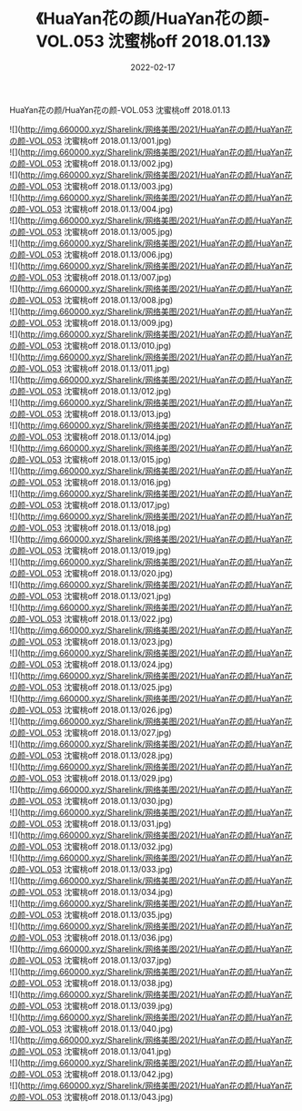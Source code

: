﻿---
layout: post
title:  《HuaYan花の颜/HuaYan花の颜-VOL.053 沈蜜桃off 2018.01.13》
date:   2022-02-17
img: http://img.660000.xyz/Sharelink/网络美图/2021/HuaYan花の颜/HuaYan花の颜-VOL.053 沈蜜桃off 2018.01.13/000.jpg
categories: [美女, 清纯, 唯美]
---

HuaYan花の颜/HuaYan花の颜-VOL.053 沈蜜桃off 2018.01.13

 ![](http://img.660000.xyz/Sharelink/网络美图/2021/HuaYan花の颜/HuaYan花の颜-VOL.053 沈蜜桃off 2018.01.13/001.jpg) <br>![](http://img.660000.xyz/Sharelink/网络美图/2021/HuaYan花の颜/HuaYan花の颜-VOL.053 沈蜜桃off 2018.01.13/002.jpg) <br>![](http://img.660000.xyz/Sharelink/网络美图/2021/HuaYan花の颜/HuaYan花の颜-VOL.053 沈蜜桃off 2018.01.13/003.jpg) <br>![](http://img.660000.xyz/Sharelink/网络美图/2021/HuaYan花の颜/HuaYan花の颜-VOL.053 沈蜜桃off 2018.01.13/004.jpg) <br>![](http://img.660000.xyz/Sharelink/网络美图/2021/HuaYan花の颜/HuaYan花の颜-VOL.053 沈蜜桃off 2018.01.13/005.jpg) <br>![](http://img.660000.xyz/Sharelink/网络美图/2021/HuaYan花の颜/HuaYan花の颜-VOL.053 沈蜜桃off 2018.01.13/006.jpg) <br>![](http://img.660000.xyz/Sharelink/网络美图/2021/HuaYan花の颜/HuaYan花の颜-VOL.053 沈蜜桃off 2018.01.13/007.jpg) <br>![](http://img.660000.xyz/Sharelink/网络美图/2021/HuaYan花の颜/HuaYan花の颜-VOL.053 沈蜜桃off 2018.01.13/008.jpg) <br>![](http://img.660000.xyz/Sharelink/网络美图/2021/HuaYan花の颜/HuaYan花の颜-VOL.053 沈蜜桃off 2018.01.13/009.jpg) <br>![](http://img.660000.xyz/Sharelink/网络美图/2021/HuaYan花の颜/HuaYan花の颜-VOL.053 沈蜜桃off 2018.01.13/010.jpg) <br>![](http://img.660000.xyz/Sharelink/网络美图/2021/HuaYan花の颜/HuaYan花の颜-VOL.053 沈蜜桃off 2018.01.13/011.jpg) <br>![](http://img.660000.xyz/Sharelink/网络美图/2021/HuaYan花の颜/HuaYan花の颜-VOL.053 沈蜜桃off 2018.01.13/012.jpg) <br>![](http://img.660000.xyz/Sharelink/网络美图/2021/HuaYan花の颜/HuaYan花の颜-VOL.053 沈蜜桃off 2018.01.13/013.jpg) <br>![](http://img.660000.xyz/Sharelink/网络美图/2021/HuaYan花の颜/HuaYan花の颜-VOL.053 沈蜜桃off 2018.01.13/014.jpg) <br>![](http://img.660000.xyz/Sharelink/网络美图/2021/HuaYan花の颜/HuaYan花の颜-VOL.053 沈蜜桃off 2018.01.13/015.jpg) <br>![](http://img.660000.xyz/Sharelink/网络美图/2021/HuaYan花の颜/HuaYan花の颜-VOL.053 沈蜜桃off 2018.01.13/016.jpg) <br>![](http://img.660000.xyz/Sharelink/网络美图/2021/HuaYan花の颜/HuaYan花の颜-VOL.053 沈蜜桃off 2018.01.13/017.jpg) <br>![](http://img.660000.xyz/Sharelink/网络美图/2021/HuaYan花の颜/HuaYan花の颜-VOL.053 沈蜜桃off 2018.01.13/018.jpg) <br>![](http://img.660000.xyz/Sharelink/网络美图/2021/HuaYan花の颜/HuaYan花の颜-VOL.053 沈蜜桃off 2018.01.13/019.jpg) <br>![](http://img.660000.xyz/Sharelink/网络美图/2021/HuaYan花の颜/HuaYan花の颜-VOL.053 沈蜜桃off 2018.01.13/020.jpg) <br>![](http://img.660000.xyz/Sharelink/网络美图/2021/HuaYan花の颜/HuaYan花の颜-VOL.053 沈蜜桃off 2018.01.13/021.jpg) <br>![](http://img.660000.xyz/Sharelink/网络美图/2021/HuaYan花の颜/HuaYan花の颜-VOL.053 沈蜜桃off 2018.01.13/022.jpg) <br>![](http://img.660000.xyz/Sharelink/网络美图/2021/HuaYan花の颜/HuaYan花の颜-VOL.053 沈蜜桃off 2018.01.13/023.jpg) <br>![](http://img.660000.xyz/Sharelink/网络美图/2021/HuaYan花の颜/HuaYan花の颜-VOL.053 沈蜜桃off 2018.01.13/024.jpg) <br>![](http://img.660000.xyz/Sharelink/网络美图/2021/HuaYan花の颜/HuaYan花の颜-VOL.053 沈蜜桃off 2018.01.13/025.jpg) <br>![](http://img.660000.xyz/Sharelink/网络美图/2021/HuaYan花の颜/HuaYan花の颜-VOL.053 沈蜜桃off 2018.01.13/026.jpg) <br>![](http://img.660000.xyz/Sharelink/网络美图/2021/HuaYan花の颜/HuaYan花の颜-VOL.053 沈蜜桃off 2018.01.13/027.jpg) <br>![](http://img.660000.xyz/Sharelink/网络美图/2021/HuaYan花の颜/HuaYan花の颜-VOL.053 沈蜜桃off 2018.01.13/028.jpg) <br>![](http://img.660000.xyz/Sharelink/网络美图/2021/HuaYan花の颜/HuaYan花の颜-VOL.053 沈蜜桃off 2018.01.13/029.jpg) <br>![](http://img.660000.xyz/Sharelink/网络美图/2021/HuaYan花の颜/HuaYan花の颜-VOL.053 沈蜜桃off 2018.01.13/030.jpg) <br>![](http://img.660000.xyz/Sharelink/网络美图/2021/HuaYan花の颜/HuaYan花の颜-VOL.053 沈蜜桃off 2018.01.13/031.jpg) <br>![](http://img.660000.xyz/Sharelink/网络美图/2021/HuaYan花の颜/HuaYan花の颜-VOL.053 沈蜜桃off 2018.01.13/032.jpg) <br>![](http://img.660000.xyz/Sharelink/网络美图/2021/HuaYan花の颜/HuaYan花の颜-VOL.053 沈蜜桃off 2018.01.13/033.jpg) <br>![](http://img.660000.xyz/Sharelink/网络美图/2021/HuaYan花の颜/HuaYan花の颜-VOL.053 沈蜜桃off 2018.01.13/034.jpg) <br>![](http://img.660000.xyz/Sharelink/网络美图/2021/HuaYan花の颜/HuaYan花の颜-VOL.053 沈蜜桃off 2018.01.13/035.jpg) <br>![](http://img.660000.xyz/Sharelink/网络美图/2021/HuaYan花の颜/HuaYan花の颜-VOL.053 沈蜜桃off 2018.01.13/036.jpg) <br>![](http://img.660000.xyz/Sharelink/网络美图/2021/HuaYan花の颜/HuaYan花の颜-VOL.053 沈蜜桃off 2018.01.13/037.jpg) <br>![](http://img.660000.xyz/Sharelink/网络美图/2021/HuaYan花の颜/HuaYan花の颜-VOL.053 沈蜜桃off 2018.01.13/038.jpg) <br>![](http://img.660000.xyz/Sharelink/网络美图/2021/HuaYan花の颜/HuaYan花の颜-VOL.053 沈蜜桃off 2018.01.13/039.jpg) <br>![](http://img.660000.xyz/Sharelink/网络美图/2021/HuaYan花の颜/HuaYan花の颜-VOL.053 沈蜜桃off 2018.01.13/040.jpg) <br>![](http://img.660000.xyz/Sharelink/网络美图/2021/HuaYan花の颜/HuaYan花の颜-VOL.053 沈蜜桃off 2018.01.13/041.jpg) <br>![](http://img.660000.xyz/Sharelink/网络美图/2021/HuaYan花の颜/HuaYan花の颜-VOL.053 沈蜜桃off 2018.01.13/042.jpg) <br>![](http://img.660000.xyz/Sharelink/网络美图/2021/HuaYan花の颜/HuaYan花の颜-VOL.053 沈蜜桃off 2018.01.13/043.jpg) <br>